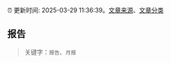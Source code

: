 :alarm_clock: 更新时间: 2025-03-29 11:36:39。[文章来源](/README.md)、[文章分类](/TAGS.md)

## 报告


> 关键字：`报告`、`月报`



